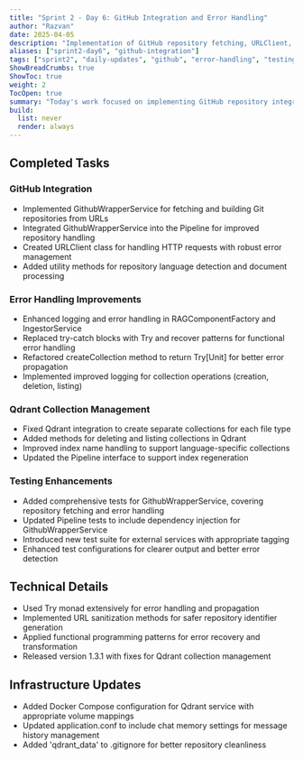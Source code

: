 ```yaml
---
title: "Sprint 2 - Day 6: GitHub Integration and Error Handling"
author: "Razvan"
date: 2025-04-05
description: "Implementation of GitHub repository fetching, URLClient, and enhanced error handling"
aliases: ["sprint2-day6", "github-integration"]
tags: ["sprint2", "daily-updates", "github", "error-handling", "testing", "qdrant"]
ShowBreadCrumbs: true
ShowToc: true
weight: 2
TocOpen: true
summary: "Today's work focused on implementing GitHub repository integration, adding URL fetching capabilities, enhancing error handling throughout the codebase, and refining Qdrant collection management."
build:
  list: never
  render: always
---
```


## Completed Tasks

### GitHub Integration
- Implemented GithubWrapperService for fetching and building Git repositories from URLs
- Integrated GithubWrapperService into the Pipeline for improved repository handling
- Created URLClient class for handling HTTP requests with robust error management
- Added utility methods for repository language detection and document processing

### Error Handling Improvements
- Enhanced logging and error handling in RAGComponentFactory and IngestorService
- Replaced try-catch blocks with Try and recover patterns for functional error handling
- Refactored createCollection method to return Try[Unit] for better error propagation
- Implemented improved logging for collection operations (creation, deletion, listing)

### Qdrant Collection Management
- Fixed Qdrant integration to create separate collections for each file type
- Added methods for deleting and listing collections in Qdrant
- Improved index name handling to support language-specific collections
- Updated the Pipeline interface to support index regeneration

### Testing Enhancements
- Added comprehensive tests for GithubWrapperService, covering repository fetching and error handling
- Updated Pipeline tests to include dependency injection for GithubWrapperService
- Introduced new test suite for external services with appropriate tagging
- Enhanced test configurations for clearer output and better error detection

## Technical Details
- Used Try monad extensively for error handling and propagation
- Implemented URL sanitization methods for safer repository identifier generation
- Applied functional programming patterns for error recovery and transformation
- Released version 1.3.1 with fixes for Qdrant collection management

## Infrastructure Updates
- Added Docker Compose configuration for Qdrant service with appropriate volume mappings
- Updated application.conf to include chat memory settings for message history management
- Added 'qdrant_data' to .gitignore for better repository cleanliness
